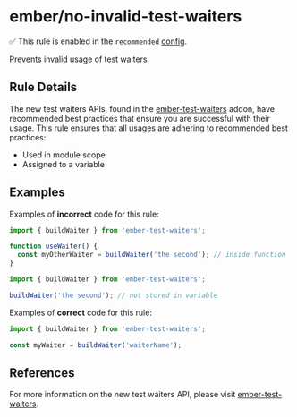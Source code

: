 # ember/no-invalid-test-waiters

✅ This rule is enabled in the `recommended` [config](https://github.com/ember-cli/eslint-plugin-ember#-configurations).

<!-- end auto-generated rule header -->

Prevents invalid usage of test waiters.

## Rule Details

The new test waiters APIs, found in the [ember-test-waiters](https://github.com/emberjs/ember-test-waiters) addon, have recommended best practices that ensure you are successful with their usage. This rule ensures that all usages are adhering to recommended best practices:

- Used in module scope
- Assigned to a variable

## Examples

Examples of **incorrect** code for this rule:

```js
import { buildWaiter } from 'ember-test-waiters';

function useWaiter() {
  const myOtherWaiter = buildWaiter('the second'); // inside function
}
```

```js
import { buildWaiter } from 'ember-test-waiters';

buildWaiter('the second'); // not stored in variable
```

Examples of **correct** code for this rule:

```js
import { buildWaiter } from 'ember-test-waiters';

const myWaiter = buildWaiter('waiterName');
```

## References

For more information on the new test waiters API, please visit [ember-test-waiters](https://github.com/emberjs/ember-test-waiters).
